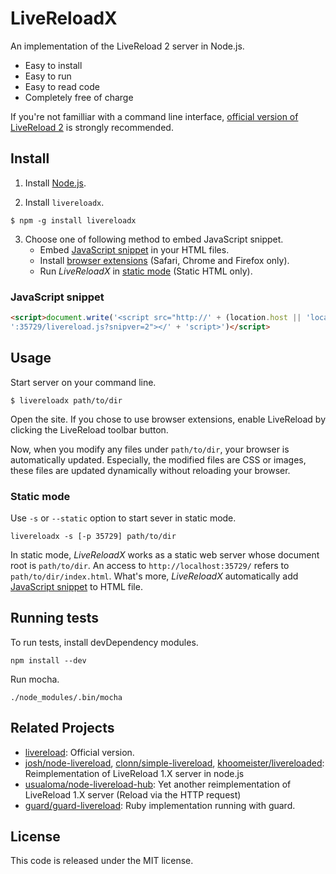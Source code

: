 LiveReloadX
===========

An implementation of the LiveReload 2 server in Node.js.

* Easy to install
* Easy to run
* Easy to read code
* Completely free of charge

If you're not familliar with a command line interface, [official version of LiveReload 2](http://livereload.com/) is strongly recommended.


Install
-------

1. Install [Node.js](http://nodejs.org/).

2. Install `livereloadx`.
```
$ npm -g install livereloadx
```

3. Choose one of following method to embed JavaScript snippet.
   * Embed [JavaScript snippet](#javascript-snippet) in your HTML files.
   * Install [browser extensions](http://feedback.livereload.com/knowledgebase/articles/86242-how-do-i-install-and-use-the-browser-extensions-) (Safari, Chrome and Firefox only).
   * Run _LiveReloadX_ in [static mode](#static-mode) (Static HTML only).

### JavaScript snippet

```html
<script>document.write('<script src="http://' + (location.host || 'localhost').split(':')[0] +
':35729/livereload.js?snipver=2"></' + 'script>')</script>
```


Usage
-----

Start server on your command line.

```
$ livereloadx path/to/dir
```

Open the site. If you chose to use browser extensions, enable LiveReload by clicking the LiveReload toolbar button.

Now, when you modify any files under `path/to/dir`, your browser is automatically updated. Especially, the modified files are CSS or images, these files are updated dynamically without reloading your browser.


### Static mode

Use `-s` or `--static` option to start sever in static mode.

```
livereloadx -s [-p 35729] path/to/dir
```

In static mode, _LiveReloadX_ works as a static web server whose document root is `path/to/dir`. An access to `http://localhost:35729/` refers to `path/to/dir/index.html`. What's more, _LiveReloadX_ automatically add [JavaScript snippet](#javascript-snippet) to HTML file.


Running tests
-------------

To run tests, install devDependency modules.

```
npm install --dev
```

Run mocha.

```
./node_modules/.bin/mocha
```


Related Projects
----------------

* [livereload](https://github.com/livereload/): Official version.
* [josh/node-livereload](https://github.com/josh/node-livereload), [clonn/simple-livereload](https://github.com/clonn/simple-livereload), [khoomeister/livereloaded](https://github.com/khoomeister/livereloaded): Reimplementation of LiveReload 1.X server in node.js
* [usualoma/node-livereload-hub](https://github.com/usualoma/node-livereload-hub): Yet another reimplementation of LiveReload 1.X server (Reload via the HTTP request)
* [guard/guard-livereload](https://github.com/guard/guard-livereload): Ruby implementation running with guard.


License
-------

This code is released under the MIT license.